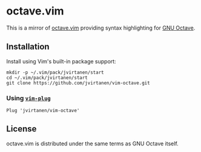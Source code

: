 # octave.vim

This is a mirror of [octave.vim][] providing syntax highlighting for
[GNU Octave][].

  [GNU Octave]: http://www.gnu.org/software/octave/
  [octave.vim]: http://www.vim.org/scripts/script.php?script_id=3600

## Installation

Install using Vim's built-in package support:
```
mkdir -p ~/.vim/pack/jvirtanen/start
cd ~/.vim/pack/jvirtanen/start
git clone https://github.com/jvirtanen/vim-octave.git
```

### Using [`vim-plug`](https://github.com/junegunn/vim-plug)
```
Plug 'jvirtanen/vim-octave'
```

## License

octave.vim is distributed under the same terms as GNU Octave itself.
